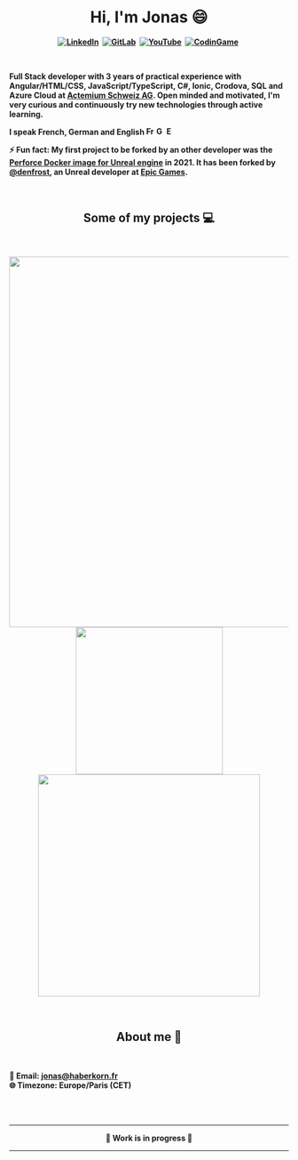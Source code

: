 <p>
  <h1 align="center"><b>Hi, I'm Jonas 😄</h1>
</p>
<p align="center">
  <a href="https://www.linkedin.com/in/haberkornjonas"><img src="https://img.shields.io/badge/linkedin-%230077B5.svg?&style=for-the-badge&logo=linkedin&logoColor=white" alt="LinkedIn"/></a>&nbsp;
  <a href="https://gitlab.com/jonas.haberkorn"><img src="https://img.shields.io/badge/gitlab-%23292961.svg?&style=for-the-badge&logo=gitlab&logoColor=white" alt="GitLab"/></a>&nbsp;
  <a href="https://www.youtube.com/channel/UCS3WsYWtm6-vE2LWLR0FusA"><img src="https://img.shields.io/badge/youtube-%23C4302B.svg?&style=for-the-badge&logo=youtube&logoColor=white" alt="YouTube"/></a>&nbsp;
  <a href="https://www.codingame.com/profile/5ad079aff32f642f383cb01c8bf043b91510321"><img src="https://img.shields.io/badge/codingame-%23F2BB13.svg?&style=for-the-badge&logo=codingame&logoColor=black" alt="CodinGame"/></a>&nbsp;
</p>
<br/>

<p>
  Full Stack developer with 3 years of practical experience with Angular/HTML/CSS, JavaScript/TypeScript, C#, Ionic, Crodova, SQL and Azure Cloud at <a href="https://actemium.ch">Actemium Schweiz AG</a>. 
  Open minded and motivated, I'm very curious and continuously try new technologies through active learning.
</p>

<p>
  I speak French, German and English
  <img height="15" src="https://upload.wikimedia.org/wikipedia/commons/thumb/c/c3/Flag_of_France.svg/1920px-Flag_of_France.svg.png" alt="French"/>
  <img height="15" src="https://upload.wikimedia.org/wikipedia/commons/thumb/b/ba/Flag_of_Germany.svg/2560px-Flag_of_Germany.svg.png" alt="German"/>
  <img height="15" src="https://upload.wikimedia.org/wikipedia/commons/thumb/a/ae/Flag_of_the_United_Kingdom.svg/2560px-Flag_of_the_United_Kingdom.svg.png" alt="English"/>
</p>

<p>
  ⚡ Fun fact: My first project to be forked by an other developer was the <a href="https://github.com/HaberkornJonas/Perforce-Server-On-Docker-For-Unreal">Perforce Docker image for Unreal engine</a> in 2021. It has been forked by <a href="https://github.com/denfrost">@denfrost</a>, an <strong>Unreal developer</strong> at <a href="https://github.com/EpicGames">Epic Games</a>. 
</p>
<br/>

<h2 align="center">Some of my projects 💻</h2>
<br/>

<p align="center">
  <img width="667" src="https://drive.google.com/uc?id=1r402jc7pkPe8WV52FJd4d_8XF3Ejo_UV"/> <br/>
  <a href="https://gallery.fitbit.com/fr-fr/details/0c70b2a1-d459-426a-9b75-bb5afce9572a">
    <img width="265" src="https://drive.google.com/uc?id=1akVNDzoiXcxiw6Cxb5rVtokxY8rD91TX"/>
  </a>
  <a href="https://youtu.be/wZrZs7CQS_k">
    <img width="400" src="https://img.youtube.com/vi/wZrZs7CQS_k/0.jpg"/>
  </a>
</p>
<br/>

<h2 align="center">About me 🔎</h2>
<br/>

<p>
📧 Email: <a href="mailto:jonas@haberkorn.fr">jonas@haberkorn.fr</a><br/>
🌐 Timezone: Europe/Paris (CET)
</p>
<br/>
<br/>

___
<p align="center">🚧 Work is in progress 🚧</p>  

___
